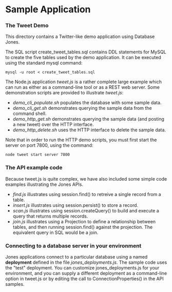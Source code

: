 # Sample Application

### The Tweet Demo

This directory contains a Twitter-like demo application using
Database Jones.

The SQL script create_tweet_tables.sql contains DDL statements for MySQL
to create the five tables used by the demo application.  It can be executed
using the standard mysql command:

    mysql -u root < create_tweet_tables.sql

The Node.js application *tweet.js* is a rather complete large example which
can run as either as a command-line tool or as a REST web server.  Some
demonstration scripts are provided to illustrate *tweet.js*:

- *demo_cli_populate.sh* populates the database with some sample data.
- *demo_cli_get.sh* demonstrates querying the sample data from the command shell.
- *demo_http_get.sh* demonstrates querying the sample data (and posting a new
tweet) over the HTTP interface.
- *demo_http_delete.sh* uses the HTTP interface to delete the sample data.

Note that in order to run the HTTP demo scripts, you must first start the
server on port 7800, using the command:

    node tweet start server 7800


### The API example code

Because tweet.js is quite complex, we have also included some simple
code examples illustrating the Jones APIs.

- *find.js* illustrates using session.find() to retreive a single record from a
table.
- *insert.js* illustrates using session.persist() to store a record.
- *scan.js* illustrates using session.createQuery() to build and execute a query
that returns multiple records.
- *join.js* illustrates using a Projection to define a relationship between
tables, and then running session.find() against the projection.  The equivalent
query in SQL would be a join.


### Connecting to a database server in your environment

Jones applications connect to a particular database using a
named **deployment** defined in the file *jones_deployments.js*.  The sample
code uses the "test" deployment. You can customize jones_deployments.js for
your environment, and you can supply a different deployment as a command-line
option in tweet.js or by editing the call to ConnectionProperties() in the
API samples.


